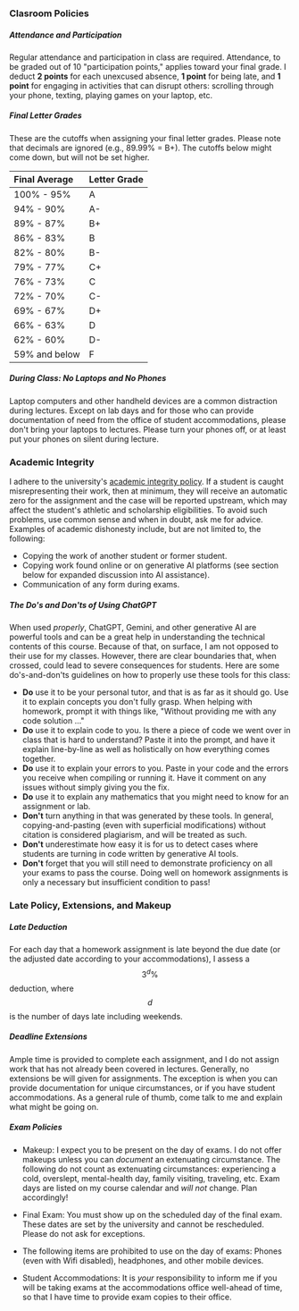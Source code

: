 
### Clasroom Policies


##### Attendance and Participation
Regular attendance and participation in class are required. Attendance, to be graded out of 10 "participation points," applies toward your final grade. I deduct **2 points** for each unexcused absence, **1 point** for being late, and **1 point** for engaging in activities that can disrupt others: scrolling through your phone, texting, playing games on your laptop, etc.


##### Final Letter Grades
These are the cutoffs when assigning your final letter grades. Please note that decimals are ignored (e.g., 89.99% = B+). The cutoffs below might come down, but will not be set higher.

| Final Average  | Letter Grade |
| :--- | :--- |
| 100% - 95% | A |
| 94% - 90% | A- |
| 89% - 87% | B+ |
| 86% - 83% | B |
| 82% - 80% | B- |
| 79% - 77% | C+ |
| 76% - 73% | C |
| 72% - 70% | C- |
| 69% - 67% | D+ |
| 66% - 63% | D |
| 62% - 60% | D- |
| 59% and below | F |


##### During Class: No Laptops and No Phones
Laptop computers and other handheld devices are a common distraction during lectures. Except on lab days and for those who can provide documentation of need from the office of student accommodations, please don't bring your laptops to lectures. Please turn your phones off, or at least put your phones on silent during lecture.


### Academic Integrity

I adhere to the university's [academic integrity policy](https://www.pugetsound.edu/academic-integrity). If a student is caught misrepresenting their work, then  at minimum, they will receive an automatic zero for the assignment and the case will be reported upstream, which may affect the student's athletic and scholarship eligibilities. To avoid such problems, use common sense and when in doubt, ask me for advice. Examples of academic dishonesty include, but are not limited to, the following:

- Copying the work of another student or former student.
- Copying work found online or on generative AI platforms (see section below for expanded discussion into AI assistance).
- Communication of any form during exams.

##### The Do's and Don'ts of Using ChatGPT
When used _properly_, ChatGPT, Gemini, and other generative AI are powerful tools and can be a great help in understanding the technical contents of this course. Because of that, on surface, I am not opposed to their use for my classes. However, there are clear boundaries that, when crossed, could lead to severe consequences for students. Here are some do's-and-don'ts guidelines on how to properly use these tools for this class:
- **Do** use it to be your personal tutor, and that is as far as it should go. Use it to explain concepts you don't fully grasp. When helping with homework, prompt it with things like, "Without providing me with any code solution ..."
- **Do** use it to explain code to you. Is there a piece of code we went over in class that is hard to understand? Paste it into the prompt, and have it explain line-by-line as well as holistically on how everything comes together.
- **Do** use it to explain your errors to you. Paste in your code and the errors you receive when compiling or running it. Have it comment on any issues without simply giving you the fix.
- **Do** use it to explain any mathematics that you might need to know for an assignment or lab.
- **Don't** turn anything in that was generated by these tools. In general, copying-and-pasting (even with superficial modifications) without citation is considered plagiarism, and will be treated as such.
- **Don't** underestimate how easy it is for us to detect cases where students are turning in code written by generative AI tools.
- **Don't** forget that you will still need to demonstrate proficiency on all your exams to pass the course. Doing well on homework assignments is only a necessary but insufficient condition to pass!




### Late Policy, Extensions, and Makeup

##### Late Deduction
For each day that a homework assignment is late beyond the due date (or the adjusted date according to your accommodations), I assess a $$3^d\%$$ deduction, where $$d$$ is the number of days late including weekends. 

##### Deadline Extensions
Ample time is provided to complete each assignment, and I do not assign work that has not already been covered in lectures. Generally, no extensions be will given for assignments. The exception is when you can provide documentation for unique circumstances, or if you have student accommodations. As a general rule of thumb, come talk to me and explain what might be going on.

##### Exam Policies

- Makeup: I expect you to be present on the day of exams. I do not offer makeups unless you can _document_ an extenuating circumstance. The following do not count as extenuating circumstances: experiencing a cold, overslept, mental-health day, family visiting, traveling, etc. Exam days are listed on my course calendar and _will not_ change. Plan accordingly!

- Final Exam: You must show up on the scheduled day of the final exam. These dates are set by the university and cannot be rescheduled. Please do not ask for exceptions.

- The following items are prohibited to use on the day of exams: Phones (even with Wifi disabled), headphones, and other mobile devices.

- Student Accommodations: It is *your* responsibility to inform me if you will be taking exams at the accommodations office well-ahead of time, so that I have time to provide exam copies to their office.

